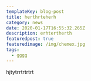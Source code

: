 ```yaml
---
templateKey: blog-post
title: herthrteherh
category: news
date: 2020-01-17T16:55:32.265Z
description: erhtertherth
featuredpost: true
featuredimage: /img/chemex.jpg
tags:
  - gggg
---
```

hjtytrrtrtrtrt
